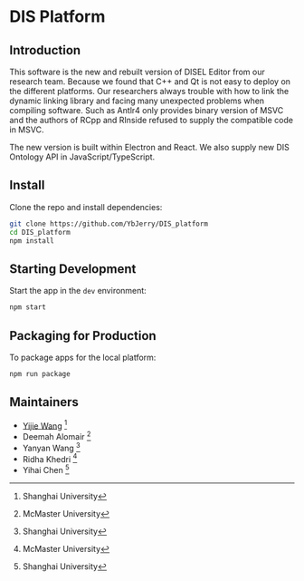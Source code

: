 # DIS Platform

## Introduction

This software is the new and rebuilt version of DISEL Editor from our research team. Because we found that C++ and Qt is not easy to deploy on the different platforms. Our researchers always trouble with how to link the dynamic linking library and facing many unexpected problems when compiling software. Such as Antlr4 only provides binary version of MSVC and the authors of RCpp and RInside refused to supply the compatible code in MSVC.

The new version is built within Electron and React. We also supply new DIS Ontology API in JavaScript/TypeScript.

<!-- <br> -->

<!-- <div align="center">

[![Build Status][github-actions-status]][github-actions-url]
[![Github Tag][github-tag-image]][github-tag-url]

</div> -->

## Install

Clone the repo and install dependencies:

```bash
git clone https://github.com/YbJerry/DIS_platform 
cd DIS_platform
npm install
```

## Starting Development

Start the app in the `dev` environment:

```bash
npm start
```

## Packaging for Production

To package apps for the local platform:

```bash
npm run package
```

<!-- ## Docs

See our [docs and guides here](https://electron-react-boilerplate.js.org/docs/installation) -->


## Maintainers

- [Yijie Wang](https://github.com/YbJerry) [^sh]
- Deemah Alomair [^mc]
- Yanyan Wang [^sh]
- Ridha Khedri [^mc]
- Yihai Chen [^sh]

[^sh]: Shanghai University
[^mc]: McMaster University
  
<!-- 
## License

MIT © [Electron React Boilerplate](https://github.com/electron-react-boilerplate) -->

<!-- [github-actions-status]: https://github.com/electron-react-boilerplate/electron-react-boilerplate/workflows/Test/badge.svg
[github-actions-url]: https://github.com/electron-react-boilerplate/electron-react-boilerplate/actions
[github-tag-image]: https://img.shields.io/github/tag/electron-react-boilerplate/electron-react-boilerplate.svg?label=version
[github-tag-url]: https://github.com/electron-react-boilerplate/electron-react-boilerplate/releases/latest
[stackoverflow-img]: https://img.shields.io/badge/stackoverflow-electron_react_boilerplate-blue.svg
[stackoverflow-url]: https://stackoverflow.com/questions/tagged/electron-react-boilerplate -->
